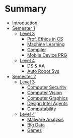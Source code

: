 # Summary

* [Introduction](README.md)
* [Semester 1](text/Autumn/Autumn.md)
    * [Level 3](README.md)
        * [Prof. Ethics in CS](text/Autumn/level3/Prof-Ethics-in-CS.md)
        * [Machine Learning](text/Autumn/level3/Machine-Learning.md)
        * [Compiler](text/Autumn/level3/Compiler.md)
        * [Mobile Device PRG](text/Autumn/level3/Mobile-Device-Programming.md)
    * [Level 4](README.md)
        * [DS & AA]()
        * [Auto Robot Sys]()
* [Semester 2](text/Spring/Spring.md)
    * [Level 3](README.md)
        * [Computer Security]()
        * [Computer Vision]()
        * [Computer Graphics]()
        * [Design Intel Agents]()
        * [Computability]()
    * [Level 4](README.md)
        * [Malware Analysis]()
        * [Big Data]()
        * [Games]()
